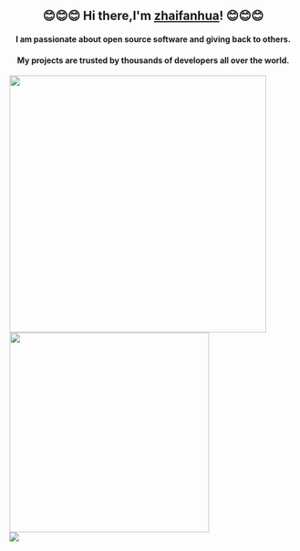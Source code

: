 ### <h2 align="center"> 😊😊😊 Hi there,I'm [zhaifanhua](https://zhaifanhua.github.io)! 😊😊😊 </h2>
<h4 align="center">I am passionate about open source software and giving back to others.</h4>
<h4 align="center">My projects are trusted by thousands of developers all over the world.</h4>
<div>
	<img align="center" style="width:450px;" src="https://github-readme-stats.vercel.app/api?username=zhaifanhua&show_icons=true&title_color=f3f8f1&text_color=a3e2c5&icon_color=E6E6FA&bg_color=0,415065,696969&hide_border=true" />
	<img align="center" style="width:350px;" src="https://github-readme-stats.vercel.app/api/top-langs/?username=anuraghazra&layout=compact&title_color=f3f8f1&text_color=a3e2c5&icon_color=E6E6FA&bg_color=0,415065,696969&hide_border=true" />
</div>
<div style="clear: both;"></div>
<div>
	<img align="center" src="https://github-profile-trophy.vercel.app/?username=zhaifanhua&theme=nord&column=7&margin-w=15&margin-h=15" />
</div>

